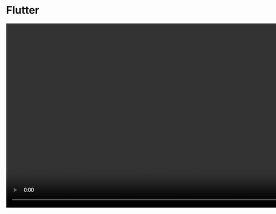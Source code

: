 # Flutter
<video data-autoplay src="videos/flutter-filters.mp4" height="500" />

Note:
- Cross-platform framework with super smooth UI